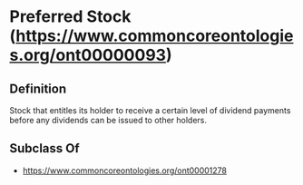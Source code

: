 # Preferred Stock (https://www.commoncoreontologies.org/ont00000093)

## Definition
Stock that entitles its holder to receive a certain level of dividend payments before any dividends can be issued to other holders.

## Subclass Of
- https://www.commoncoreontologies.org/ont00001278

